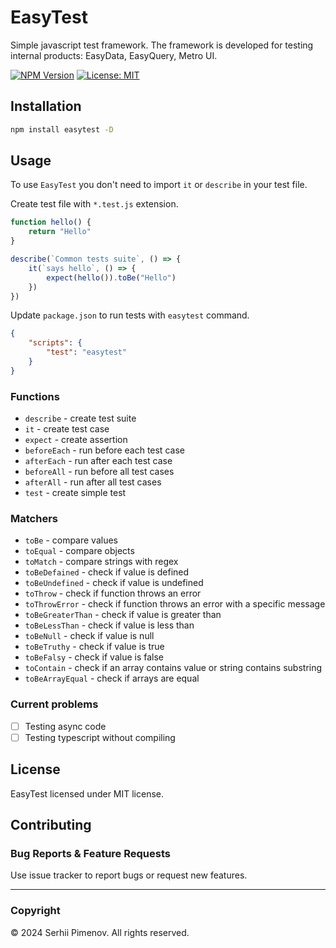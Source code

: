 # EasyTest

Simple javascript test framework. The framework is developed for testing internal products: EasyData, EasyQuery, Metro UI.

[![NPM Version](https://img.shields.io/npm/v/easytest)](https://www.npmjs.com/package/easytest)
[![License: MIT](https://img.shields.io/badge/License-MIT-blue.svg?color=7852a9)](https://opensource.org/licenses/MIT)

## Installation

```bash
npm install easytest -D
```

## Usage

To use `EasyTest` you don't need to import `it` or `describe` in your test file.


Create test file with `*.test.js` extension.
```javascript
function hello() {
    return "Hello"
}

describe(`Common tests suite`, () => {
    it(`says hello`, () => {
        expect(hello()).toBe("Hello")
    })
})
```

Update `package.json` to run tests with `easytest` command.
```json
{
    "scripts": {
        "test": "easytest"
    }
}
```

### Functions
- `describe` - create test suite
- `it` - create test case
- `expect` - create assertion
- `beforeEach` - run before each test case
- `afterEach` - run after each test case
- `beforeAll` - run before all test cases
- `afterAll` - run after all test cases
- `test` - create simple test

### Matchers
- `toBe` - compare values
- `toEqual` - compare objects
- `toMatch` - compare strings with regex
- `toBeDefained` - check if value is defined
- `toBeUndefined` - check if value is undefined
- `toThrow` - check if function throws an error
- `toThrowError` - check if function throws an error with a specific message
- `toBeGreaterThan` - check if value is greater than
- `toBeLessThan` - check if value is less than
- `toBeNull` - check if value is null
- `toBeTruthy` - check if value is true
- `toBeFalsy` - check if value is false
- `toContain` - check if an array contains value or string contains substring
- `toBeArrayEqual` - check if arrays are equal

### Current problems
- [ ] Testing async code
- [ ] Testing typescript without compiling

## License
EasyTest licensed under MIT license.

## Contributing

### Bug Reports & Feature Requests
Use issue tracker to report bugs or request new features.

---
### Copyright
© 2024 Serhii Pimenov. All rights reserved.
